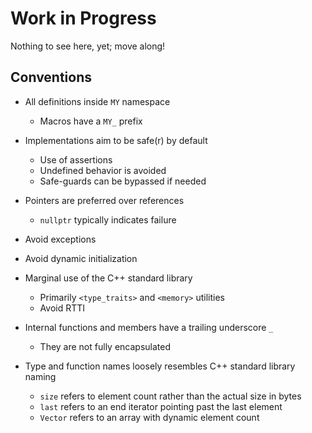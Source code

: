 # Work in Progress

Nothing to see here, yet; move along!

## Conventions

- All definitions inside `MY` namespace
  - Macros have a `MY_` prefix

- Implementations aim to be safe(r) by default
    - Use of assertions
    - Undefined behavior is avoided
    - Safe-guards can be bypassed if needed

- Pointers are preferred over references
  - `nullptr` typically indicates failure

- Avoid exceptions

- Avoid dynamic initialization

- Marginal use of the C++ standard library
  - Primarily `<type_traits>` and `<memory>` utilities
  - Avoid RTTI

- Internal functions and members have a trailing underscore `_`
  - They are not fully encapsulated

- Type and function names loosely resembles C++ standard library naming
  - `size` refers to element count rather than the actual size in bytes
  - `last` refers to an end iterator pointing past the last element
  - `Vector` refers to an array with dynamic element count
